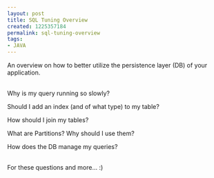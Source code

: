 ```yaml
---
layout: post
title: SQL Tuning Overview
created: 1225357184
permalink: sql-tuning-overview
tags:
- JAVA
---
```

<p> 	 	 	 </p><p style="margin-bottom: 0in;">An overview on how to better utilize the persistence layer (DB) of your application.<br />&nbsp;</p><p style="margin-bottom: 0in;">Why is my query running so slowly?</p> <p style="margin-bottom: 0in;">Should I add an index (and of what type) to my table?</p> <p style="margin-bottom: 0in;">How should I join my tables?</p> <p style="margin-bottom: 0in;">What are Partitions? Why should I use them?</p> <p style="margin-bottom: 0in;">How does the DB manage my queries?<br />&nbsp;</p> <p style="margin-bottom: 0in;">For these questions and more... :)</p> <p style="margin-bottom: 0in;">&nbsp;</p> <p>&nbsp;</p>
